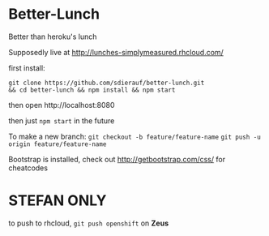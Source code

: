 Better-Lunch
============

Better than heroku's lunch

Supposedly live at http://lunches-simplymeasured.rhcloud.com/

first install:

```
git clone https://github.com/sdierauf/better-lunch.git 
&& cd better-lunch && npm install && npm start
```

then open http://localhost:8080

then just `npm start` in the future


To make a new branch:
`git checkout -b feature/feature-name`
`git push -u origin feature/feature-name`

Bootstrap is installed, check out http://getbootstrap.com/css/ for cheatcodes





# STEFAN ONLY
to push to rhcloud, `git push openshift` on **Zeus**